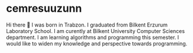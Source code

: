 # cemresuuzunn
Hi there :wave:
I was born in Trabzon.
I graduated from Bilkent Erzurum Laboratory School.
I am curently at Bilkent University Computer Sciences department.
I am learning algorithms and programming this semester. 
I would like to widen my knowledge and perspective towards programming.
